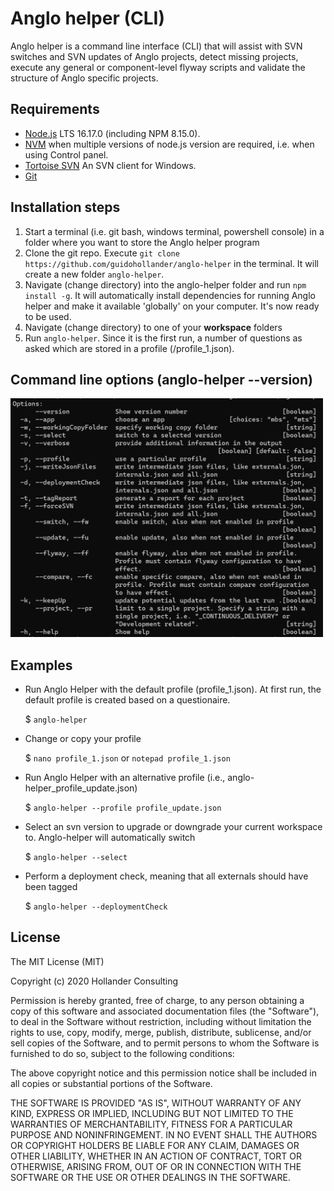 # Anglo helper (CLI)

Anglo helper is a command line interface (CLI) that will assist with SVN switches and SVN updates of Anglo projects, detect missing projects, execute any general or component-level flyway scripts and validate the structure of Anglo specific projects.

## Requirements

* [Node.js](https://nodejs.org/dist/v16.17.0/node-v16.17.0-x64.msi) LTS 16.17.0 (including NPM 8.15.0).
* [NVM](https://4geeks.com/how-to/nvm-install-windows) when multiple versions of node.js version are required, i.e. when using Control panel.
* [Tortoise SVN](https://tortoisesvn.net/downloads.html) An SVN client for Windows.
* [Git](https://git-scm.com/)

## Installation steps

1. Start a terminal (i.e. git bash, windows terminal, powershell console) in a folder where you want to store the Anglo helper program 
2. Clone the git repo. Execute `git clone https://github.com/guidohollander/anglo-helper` in the terminal. It will create a new folder `anglo-helper`.
3. Navigate (change directory) into the anglo-helper folder and run `npm install -g`. It will automatically install dependencies for running Anglo helper and make it available 'globally' on your computer. It's now ready to be used.
4. Navigate (change directory) to one of your **workspace** folders
5. Run `anglo-helper`. Since it is the first run, a number of questions as asked which are stored in a profile (<workspace>/profile_1.json).

## Command line options (anglo-helper --version)

<img src="https://raw.githubusercontent.com/guidohollander/anglo-helper/master/doc/help.png" alt="help" width="500"/>

## Examples

* Run Anglo Helper with the default profile (profile_1.json). At first run, the default profile is created based on a questionaire.

    $ `anglo-helper`
    
* Change or copy your profile
    
    $ `nano profile_1.json` or `notepad profile_1.json`

* Run Anglo Helper with an alternative profile (i.e., anglo-helper_profile_update.json)

    $ `anglo-helper --profile profile_update.json`

* Select an svn version to upgrade or downgrade your current workspace to. Anglo-helper will automatically switch

    $ `anglo-helper --select`

* Perform a deployment check, meaning that all externals should have been tagged

    $ `anglo-helper --deploymentCheck`
    
## License

The MIT License (MIT)

Copyright (c) 2020 Hollander Consulting

Permission is hereby granted, free of charge, to any person obtaining a copy of this software and associated documentation files (the "Software"), to deal in the Software without restriction, including without limitation the rights to use, copy, modify, merge, publish, distribute, sublicense, and/or sell copies of the Software, and to permit persons to whom the Software is furnished to do so, subject to the following conditions:

The above copyright notice and this permission notice shall be included in all copies or substantial portions of the Software.

THE SOFTWARE IS PROVIDED "AS IS", WITHOUT WARRANTY OF ANY KIND, EXPRESS OR IMPLIED, INCLUDING BUT NOT LIMITED TO THE WARRANTIES OF MERCHANTABILITY, FITNESS FOR A PARTICULAR PURPOSE AND NONINFRINGEMENT. IN NO EVENT SHALL THE AUTHORS OR COPYRIGHT HOLDERS BE LIABLE FOR ANY CLAIM, DAMAGES OR OTHER LIABILITY, WHETHER IN AN ACTION OF CONTRACT, TORT OR OTHERWISE, ARISING FROM, OUT OF OR IN CONNECTION WITH THE SOFTWARE OR THE USE OR OTHER DEALINGS IN THE SOFTWARE.
